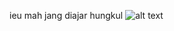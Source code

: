 ieu mah jang diajar hungkul
![alt text](https://upload.wikimedia.org/wikipedia/commons/thumb/4/4d/CTR_encryption_2.svg/601px-CTR_encryption_2.svg.png)